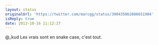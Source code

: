 ```yaml
---
layout: status
originalUrl: 'https://twitter.com/marcgg/status/390435062086651904'
isReply: true
date: 2013-10-16 11:12:27
---
```


@_kud Les vrais sont en snake case, c'est tout.

